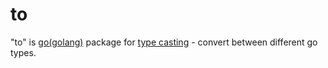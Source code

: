 # to

"to" is [go(golang)](https://golang.org/) package for [type casting](https://en.wikipedia.org/wiki/Type_conversion) - convert between different go types.